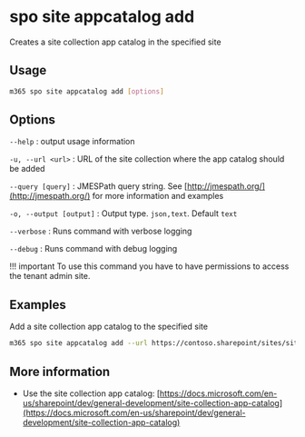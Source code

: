 # spo site appcatalog add

Creates a site collection app catalog in the specified site

## Usage

```sh
m365 spo site appcatalog add [options]
```

## Options

`--help`
: output usage information

`-u, --url <url>`
: URL of the site collection where the app catalog should be added

`--query [query]`
: JMESPath query string. See [http://jmespath.org/](http://jmespath.org/) for more information and examples

`-o, --output [output]`
: Output type. `json,text`. Default `text`

`--verbose`
: Runs command with verbose logging

`--debug`
: Runs command with debug logging

!!! important
    To use this command you have to have permissions to access the tenant admin site.

## Examples

Add a site collection app catalog to the specified site

```sh
m365 spo site appcatalog add --url https://contoso.sharepoint/sites/site
```

## More information

- Use the site collection app catalog: [https://docs.microsoft.com/en-us/sharepoint/dev/general-development/site-collection-app-catalog](https://docs.microsoft.com/en-us/sharepoint/dev/general-development/site-collection-app-catalog)